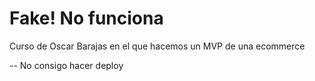 # Fake! No funciona
Curso de Oscar Barajas en el que hacemos un MVP de una ecommerce

-- No consigo hacer deploy

